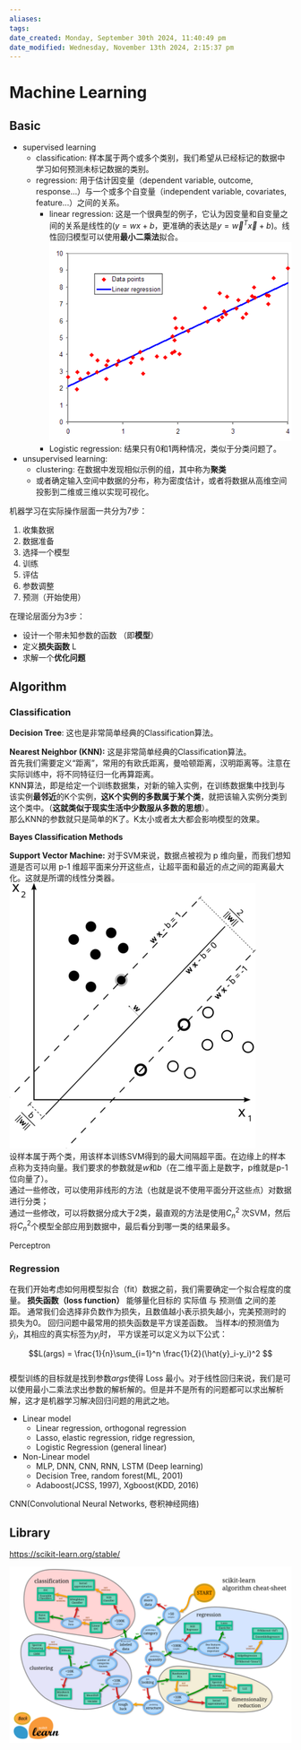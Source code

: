 ```yaml
---
aliases: 
tags: 
date_created: Monday, September 30th 2024, 11:40:49 pm
date_modified: Wednesday, November 13th 2024, 2:15:37 pm
---
```


# Machine Learning

## Basic

- supervised learning
    - classification: 样本属于两个或多个类别，我们希望从已经标记的数据中学习如何预测未标记数据的类别。
    - regression: 用于估计因变量（dependent variable, outcome, response...）与一个或多个自变量（independent variable, covariates, feature...）之间的关系。
        - linear regression: 这是一个很典型的例子，它认为因变量和自变量之间的关系是线性的($y=wx+b$，更准确的表达是$y = \vec{w}^T\vec{x} + b$)。线性回归模型可以使用**最小二乘法**拟合。![](../../static/Pasted%20image%2020240312102527.png)
        - Logistic regression: 结果只有0和1两种情况，类似于分类问题了。
- unsupervised learning: 
    - clustering: 在数据中发现相似示例的组，其中称为**聚类**
    - 或者确定输入空间中数据的分布，称为密度估计，或者将数据从高维空间投影到二维或三维以实现可视化。

机器学习在实际操作层面一共分为7步：

1. 收集数据
2. 数据准备
3. 选择一个模型
4. 训练
5. 评估
6. 参数调整
7. 预测（开始使用）

在理论层面分为3步：

- 设计一个带未知参数的函数 （即**模型**）
- 定义**损失函数** L
- 求解一个**优化问题**

## Algorithm

### Classification

**Decision Tree**: 这也是非常简单经典的Classification算法。

**Nearest Neighbor (KNN):** 这是非常简单经典的Classification算法。  
首先我们需要定义“距离”，常用的有欧氏距离，曼哈顿距离，汉明距离等。注意在实际训练中，将不同特征归一化再算距离。  
KNN算法，即是给定一个训练数据集，对新的输入实例，在训练数据集中找到与该实例**最邻近**的K个实例，**这K个实例的多数属于某个类**，就把该输入实例分类到这个类中。（**这就类似于现实生活中少数服从多数的思想**）。  
那么KNN的参数就只是简单的K了。K太小或者太大都会影响模型的效果。

**Bayes Classification Methods**

**Support Vector Machine:** 对于SVM来说，数据点被视为 p 维向量，而我们想知道是否可以用 p-1 维超平面来分开这些点，让超平面和最近的点之间的距离最大化。这就是所谓的线性分类器。  
![维基百科](../../static/Pasted%20image%2020240312191708.png)  
设样本属于两个类，用该样本训练SVM得到的最大间隔超平面。在边缘上的样本点称为支持向量。我们要求的参数就是$w$和$b$（在二维平面上是数字，p维就是p-1位向量了）。  
通过一些修改，可以使用非线形的方法（也就是说不使用平面分开这些点）对数据进行分类；  
通过一些修改，可以将数据分成大于2类，最直观的方法是使用$C^2_n$ 次SVM，然后将$C^2_n$个模型全部应用到数据中，最后看分到哪一类的结果最多。

Perceptron

### Regression

在我们开始考虑如何用模型拟合（fit）数据之前，我们需要确定一个拟合程度的度量。 **损失函数（loss function）** 能够量化目标的 实际值 与 预测值 之间的差距。 通常我们会选择非负数作为损失，且数值越小表示损失越小，完美预测时的损失为0。 回归问题中最常用的损失函数是平方误差函数。 当样本$i$的预测值为$\hat{y}_i$，其相应的真实标签为$y_i$时， 平方误差可以定义为以下公式：

$$L(args) = \frac{1}{n}\sum_{i=1}^n \frac{1}{2}(\hat{y}_i-y_i)^2 $$  
模型训练的目标就是找到参数$args$使得 Loss 最小。对于线性回归来说，我们是可以使用最小二乘法求出参数的解析解的。但是并不是所有的问题都可以求出解析解，这才是机器学习解决回归问题的用武之地。

- Linear model
    - Linear regression, orthogonal regression
    - Lasso, elastic regression, ridge regression, 
    - Logistic Regression (general linear)
- Non-Linear model
    - MLP, DNN, CNN, RNN, LSTM (Deep learning)
    - Decision Tree, random forest(ML, 2001)
    - Adaboost(JCSS, 1997), Xgboost(KDD, 2016)

CNN(Convolutional Neural Networks, 卷积神经网络)

## Library

<https://scikit-learn.org/stable/>

![](../../static/Pasted%20image%2020240312105613.png)
